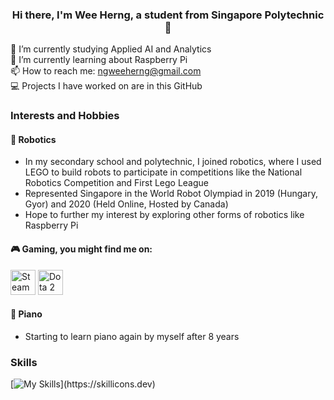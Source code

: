 ### <p align="center">Hi there, I'm Wee Herng, a student from Singapore Polytechnic 👋</p>

🔭 I’m currently studying Applied AI and Analytics<br>
🌱 I’m currently learning about Raspberry Pi<br>
📫 How to reach me: ngweeherng@gmail.com<br>
💻 Projects I have worked on are in this GitHub

### Interests and Hobbies

#### 🤖 Robotics<br>
* In my secondary school and polytechnic, I joined robotics, where I used LEGO to build robots to participate in competitions like the National Robotics Competition and First Lego League<br>
* Represented Singapore in the World Robot Olympiad in 2019 (Hungary, Gyor) and 2020 (Held Online, Hosted by Canada)<br>
* Hope to further my interest by exploring other forms of robotics like Raspberry Pi<br>

#### 🎮 Gaming, you might find me on:<br>
<p float='left'>
  <img alt="Steam" src="https://www.freeiconspng.com/thumbs/steam-icon/steam-icon-19.png" width="40" height="40">
  <img alt="Dota 2" src="https://e7.pngegg.com/pngimages/361/42/png-clipart-dota-2-dota-2-league-of-legends-the-international-video-game-axe-logo-game-logo.png" width="40" height="40">
  <!--<img alt="Genshin" src="https://play-lh.googleusercontent.com/vRd2gg6XmC3TRTM5wZZ8qwEc5LMUROh4whycLuiCSPB40tIxDYLT6V0BdCn486XiKQ0=w240-h480-rw" width="40" height="40">-->
</p>

#### 🎹 Piano
* Starting to learn piano again by myself after 8 years

### Skills
[![My Skills](https://skillicons.dev/icons?i=js,html,css,bootstrap,mongodb,mysql,py,)](https://skillicons.dev)
<!--
**whirly1/whirly1** is a ✨ _special_ ✨ repository because its `README.md` (this file) appears on your GitHub profile.

Here are some ideas to get you started:

- 🔭 I’m currently working on ...
- 🌱 I’m currently learning ...
- 👯 I’m looking to collaborate on ...
- 🤔 I’m looking for help with ...
- 💬 Ask me about ...
- 📫 How to reach me: ...
- 😄 Pronouns: ...
- ⚡ Fun fact: ...
-->
